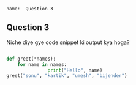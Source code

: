 ```ngMeta
name:  Question 3

```
## Question 3

Niche diye gye code snippet ki output kya hoga?


```python

def greet(*names):
    for name in names:
               print("Hello", name)
greet("sonu", "kartik", "umesh", "bijender")

 ```



